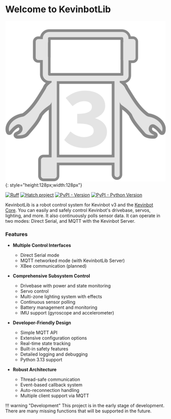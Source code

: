 # Welcome to KevinbotLib

![Kevinbot logo](media/icon.svg){: style="height:128px;width:128px"}

[![Ruff](https://img.shields.io/endpoint?url=https://raw.githubusercontent.com/astral-sh/ruff/main/assets/badge/v2.json&style=for-the-badge)](https://github.com/astral-sh/ruff)
[![Hatch project](https://img.shields.io/badge/%F0%9F%A5%9A-Hatch-4051b5.svg?style=for-the-badge)](https://github.com/pypa/hatch)
[![PyPI - Version](https://img.shields.io/pypi/v/kevinbotlib.svg?style=for-the-badge)](https://pypi.org/project/kevinbotlib)
[![PyPI - Python Version](https://img.shields.io/pypi/pyversions/kevinbotlib.svg?style=for-the-badge)](https://pypi.org/project/kevinbotlib)

KevinbotLib is a robot control system for Kevinbot v3 and the [Kevinbot Core](https://github.com/meowmeowahr/KevinbotV3-HW-Core). You can easily and safely control Kevinbot's drivebase, servos, lighting, and more. It also continuously polls sensor data. It can operate in two modes: Direct Serial, and MQTT with the Kevinbot Server.

### Features

* **Multiple Control Interfaces**
    * Direct Serial mode
    * MQTT networked mode (with KevinbotLib Server)
    * XBee communication (planned)


* **Comprehensive Subsystem Control**
    * Drivebase with power and state monitoring
    * Servo control
    * Multi-zone lighting system with effects
    * Continuous sensor polling
    * Battery management and monitoring
    * IMU support (gyroscope and accelerometer)


* **Developer-Friendly Design**
    * Simple MQTT API
    * Extensive configuration options
    * Real-time state tracking
    * Built-in safety features
    * Detailed logging and debugging
    * Python 3.13 support


* **Robust Architecture**
    * Thread-safe communication
    * Event-based callback system
    * Auto-reconnection handling
    * Multiple client support via MQTT

!!! warning "Development"
    This project is in the early stage of development. There are many missing functions that will be supported in the future.
